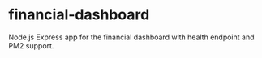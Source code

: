 # financial-dashboard
Node.js Express app for the financial dashboard with health endpoint and PM2 support.
